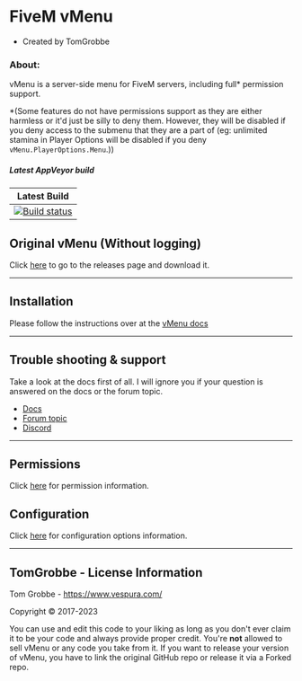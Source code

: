 # FiveM vMenu
- Created by TomGrobbe

### About:
vMenu is a server-side menu for FiveM servers, including full\* permission support.


\*(Some features do not have permissions support as they are either harmless or it'd just be silly to deny them. However, they will be disabled if you deny access to the submenu that they are a part of (eg: unlimited stamina in Player Options will be disabled if you deny `vMenu.PlayerOptions.Menu`.))


##### Latest AppVeyor build

|Latest Build|
|:-:|
|[![Build status](https://ci.appveyor.com/api/projects/status/inf2kinljmp8a5ul?svg=true)](https://ci.appveyor.com/project/TomGrobbe/vmenu)|



## Original vMenu (Without logging)

Click [here](https://github.com/TomGrobbe/vMenu/releases) to go to the releases page and download it.

--------

## Installation
Please follow the instructions over at the [vMenu docs](https://docs.vespura.com/vmenu/installation)


--------

## Trouble shooting & support
Take a look at the docs first of all. I will ignore you if your question is answered on the docs or the forum topic.

- [Docs](https://docs.vespura.com/vmenu/)
- [Forum topic](https://vespura.com/vmenu)
- [Discord](https://vespura.com/discord)


--------

## Permissions 
Click [here](https://docs.vespura.com/vmenu/permissions-ref) for permission information.

## Configuration
Click [here](https://docs.vespura.com/vmenu/configuration) for configuration options information.


--------

## TomGrobbe - License Information

Tom Grobbe - https://www.vespura.com/

Copyright © 2017-2023

You can use and edit this code to your liking as long as you don't ever claim it to be your code and always provide proper credit. 
You're **not** allowed to sell vMenu or any code you take from it.
If you want to release your version of vMenu, you have to link the original GitHub repo or release it via a Forked repo.
